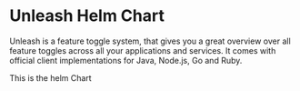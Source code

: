# Unleash Helm Chart

Unleash is a feature toggle system, that gives you a great overview over all feature toggles across all your applications and services. It comes with official client implementations for Java, Node.js, Go and Ruby.

This is the helm Chart
